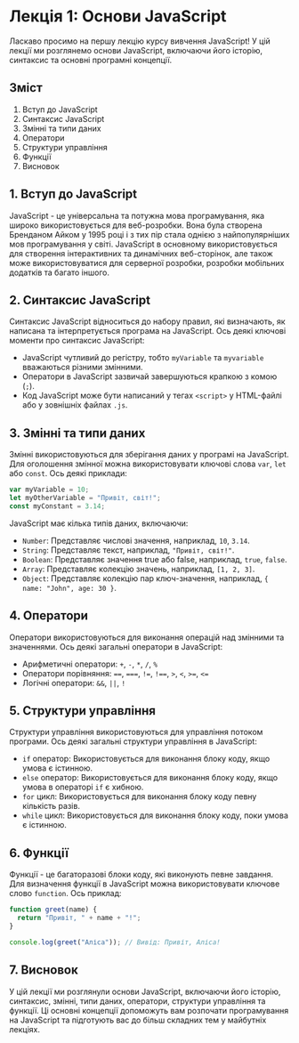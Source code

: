 # Лекція 1: Основи JavaScript

Ласкаво просимо на першу лекцію курсу вивчення JavaScript! У цій лекції ми розглянемо основи JavaScript, включаючи його історію, синтаксис та основні програмні концепції.

## Зміст

1. Вступ до JavaScript
2. Синтаксис JavaScript
3. Змінні та типи даних
4. Оператори
5. Структури управління
6. Функції
7. Висновок

## 1. Вступ до JavaScript

JavaScript - це універсальна та потужна мова програмування, яка широко використовується для веб-розробки. Вона була створена Бренданом Айком у 1995 році і з тих пір стала однією з найпопулярніших мов програмування у світі. JavaScript в основному використовується для створення інтерактивних та динамічних веб-сторінок, але також може використовуватися для серверної розробки, розробки мобільних додатків та багато іншого.

## 2. Синтаксис JavaScript

Синтаксис JavaScript відноситься до набору правил, які визначають, як написана та інтерпретується програма на JavaScript. Ось деякі ключові моменти про синтаксис JavaScript:

- JavaScript чутливий до регістру, тобто `myVariable` та `myvariable` вважаються різними змінними.
- Оператори в JavaScript зазвичай завершуються крапкою з комою (`;`).
- Код JavaScript може бути написаний у тегах `<script>` у HTML-файлі або у зовнішніх файлах `.js`.

## 3. Змінні та типи даних

Змінні використовуються для зберігання даних у програмі на JavaScript. Для оголошення змінної можна використовувати ключові слова `var`, `let` або `const`. Ось деякі приклади:

```javascript
var myVariable = 10;
let myOtherVariable = "Привіт, світ!";
const myConstant = 3.14;
```

JavaScript має кілька типів даних, включаючи:

- `Number`: Представляє числові значення, наприклад, `10`, `3.14`.
- `String`: Представляє текст, наприклад, `"Привіт, світ!"`.
- `Boolean`: Представляє значення true або false, наприклад, `true`, `false`.
- `Array`: Представляє колекцію значень, наприклад, `[1, 2, 3]`.
- `Object`: Представляє колекцію пар ключ-значення, наприклад, `{ name: "John", age: 30 }`.

## 4. Оператори

Оператори використовуються для виконання операцій над змінними та значеннями. Ось деякі загальні оператори в JavaScript:

- Арифметичні оператори: `+`, `-`, `*`, `/`, `%`
- Оператори порівняння: `==`, `===`, `!=`, `!==`, `>`, `<`, `>=`, `<=`
- Логічні оператори: `&&`, `||`, `!`

## 5. Структури управління

Структури управління використовуються для управління потоком програми. Ось деякі загальні структури управління в JavaScript:

- `if` оператор: Використовується для виконання блоку коду, якщо умова є істинною.
- `else` оператор: Використовується для виконання блоку коду, якщо умова в операторі `if` є хибною.
- `for` цикл: Використовується для виконання блоку коду певну кількість разів.
- `while` цикл: Використовується для виконання блоку коду, поки умова є істинною.

## 6. Функції

Функції - це багаторазові блоки коду, які виконують певне завдання. Для визначення функції в JavaScript можна використовувати ключове слово `function`. Ось приклад:

```javascript
function greet(name) {
  return "Привіт, " + name + "!";
}

console.log(greet("Аліса")); // Вивід: Привіт, Аліса!
```

## 7. Висновок

У цій лекції ми розглянули основи JavaScript, включаючи його історію, синтаксис, змінні, типи даних, оператори, структури управління та функції. Ці основні концепції допоможуть вам розпочати програмування на JavaScript та підготують вас до більш складних тем у майбутніх лекціях.
